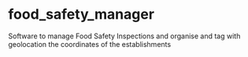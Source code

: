 # food_safety_manager
Software to manage Food Safety Inspections and organise and tag with geolocation the coordinates of the establishments
